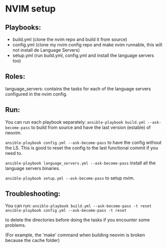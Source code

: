 # NVIM setup

## Playbooks:
- build.yml (clone the nvim repo and build it from source)
- config.yml (clone my nvim config repo and make nvim runnable, this will not install de Language Servers)
- setup.yml (run build.yml, config.yml and install the language servers too)

## Roles:
language\_servers: contains the tasks for each of the language servers configured in the nvim config.

## Run:
You can run each playbook separately:
`ansible-playbook build.yml --ask-become-pass` to build from source and have the last version (estable) of neovim.

`ansible-playbook config.yml --ask-become-pass` to have the config without the LS.
This is good to reset the config to the last functional commit if you need to.

`ansible-playbook language_servers.yml --ask-become-pass` install all the language servers binaries.

`ansible-playbook setup.yml --ask-become-pass` to setup nvim.


## Troubleshooting:
You can run:
`ansible-playbook build.yml --ask-become-pass -t reset`
`ansible-playbook config.yml --ask-become-pass -t reset`

to delete the directories before doing the tasks if you encounter some problems.

(For example, the 'make' command when building neovim is broken because the cache folder)
